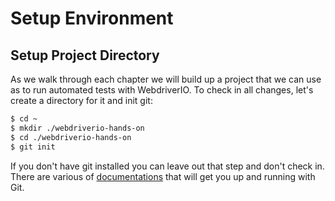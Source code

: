 Setup Environment
=================

## Setup Project Directory

As we walk through each chapter we will build up a project that we can use as to run automated tests with WebdriverIO. To check in all changes, let's create a directory for it and init git:

```sh
$ cd ~
$ mkdir ./webdriverio-hands-on
$ cd ./webdriverio-hands-on
$ git init
```

If you don't have git installed you can leave out that step and don't check in. There are various of [documentations](https://git-scm.com/book/en/v1/Getting-Started) that will get you up and running with Git.
